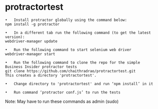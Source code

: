 # protractortest

	•	Install protractor globally using the command below: 
	npm install -g protractor

	•	In a different tab run the following command (to get the latest version):
	webdriver-manager update

	•	Run the following command to start selenium web driver
	webdriver-manager start

	•	Run the following command to clone the repo for the simple Business Insider protractor tests
	git clone https://github.com/chaithradrao/protractortest.git
	This creates a directory 'protractortest'. 

	•	Change directory to 'protractortest' and run ‘npm install’ in it

	•	Run command ‘protractor conf.js’ to run the tests

Note: May have to run these commands as admin (sudo)
